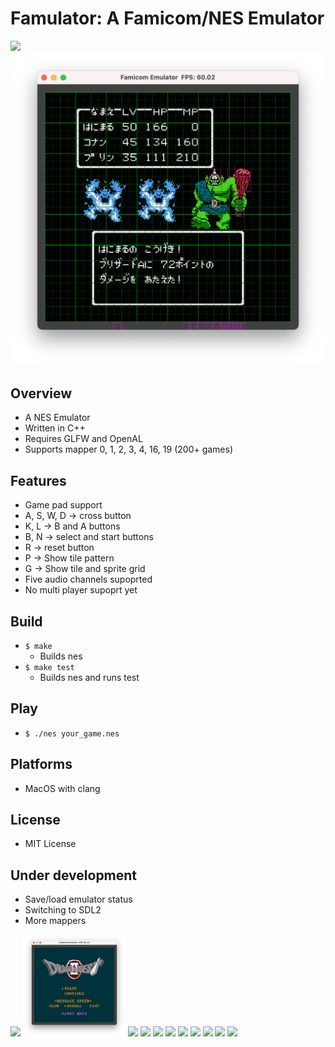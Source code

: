 # Famulator: A Famicom/NES Emulator

<img src ="./image/smb_grid.png" width=656>
<img src ="./image/dragon_quest_2_play.png" width=656>

## Overview
- A NES Emulator
- Written in C++
- Requires GLFW and OpenAL
- Supports mapper 0, 1, 2, 3, 4, 16, 19 (200+ games)

## Features
- Game pad support
- A, S, W, D -> cross button
- K, L -> B and A buttons
- B, N -> select and start buttons
- R -> reset button
- P -> Show tile pattern
- G -> Show tile and sprite grid
- Five audio channels supoprted
- No multi player supoprt yet

## Build
- `$ make`
    - Builds nes
- `$ make test`
    - Builds nes and runs test

## Play
- `$ ./nes your_game.nes`

## Platforms
- MacOS with clang

## License
- MIT License

## Under development
- Save/load emulator status
- Switching to SDL2
- More mappers

<img src ="./image/super_mario_bros.png" width=164> <img src ="./image/dragon_quest_2.png" width=164>
<img src ="./image/donkey_kong.png" width=164>
<img src ="./image/ice_climber.png" width=164>
<img src ="./image/golf.png" width=164>
<img src ="./image/xevious.png" width=164>
<img src ="./image/galaxian.png" width=164>
<img src ="./image/star_force.png" width=164>
<img src ="./image/star_luster.png" width=164>
<img src ="./image/mach_rider.png" width=164>
<img src ="./image/portpia_renzoku_satsujin_jiken.png" width=164>
